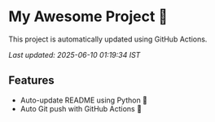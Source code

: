 # My Awesome Project 🚀

This project is automatically updated using GitHub Actions.

_Last updated: 2025-06-10 01:19:34 IST_

## Features
- Auto-update README using Python 🐍
- Auto Git push with GitHub Actions 🤖
